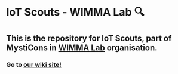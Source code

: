 # IoT Scouts - WIMMA Lab :mag: 

## This is the repository for IoT Scouts, part of MystiCons in [WIMMA Lab](https://wimmalab.github.io/) organisation.

### Go to [our wiki site!](https://cybertrust.labranet.jamk.fi/cf2017/iot-scouts/wikis/home)

